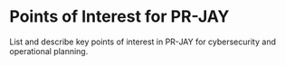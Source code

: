 # Points of Interest for PR-JAY

List and describe key points of interest in PR-JAY for cybersecurity and operational planning.
